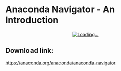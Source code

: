# Anaconda Navigator - An Introduction
<div align="center">
  <a href="https://www.youtube.com/watch?v=HyQDxuU9WiU"><img src="https://img.youtube.com/vi/HyQDxuU9WiU/0.jpg" alt="Loading..."></a>
</div>

## Download link:
https://anaconda.org/anaconda/anaconda-navigator

